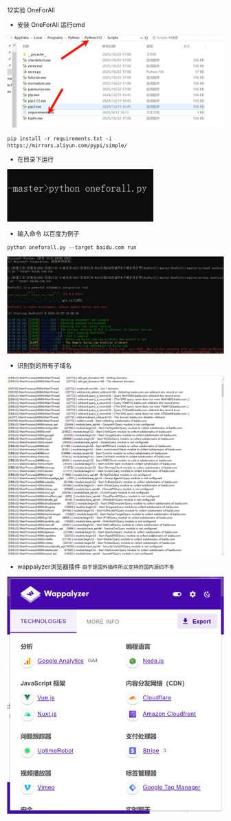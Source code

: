 12实验 OneForAll

-  安装 OneForAll 运行cmd 

![image-20251022171838130](images/image-20251022171838130.png)

```
pip install -r requirements.txt -i https://mirrors.aliyun.com/pypi/simple/
```

- 在目录下运行 



![image-20251022180853732](images/image-20251022180853732.png)

- 输入命令 以百度为例子

```
python oneforall.py --target baidu.com run
```

![image-20251022183705445](images/image-20251022183705445.png)

- 识别到的所有子域名

![image-20251022191506168](images/image-20251022191506168.png)

- wappalyzer浏览器插件  `由于是国外插件所以支持的国内源码不多`

![image-20251022191600450](images/image-20251022191600450.png)